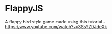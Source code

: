 # FlappyJS

A flappy bird style game made using this tutorial - https://www.youtube.com/watch?v=3SsYZDJdeXk
